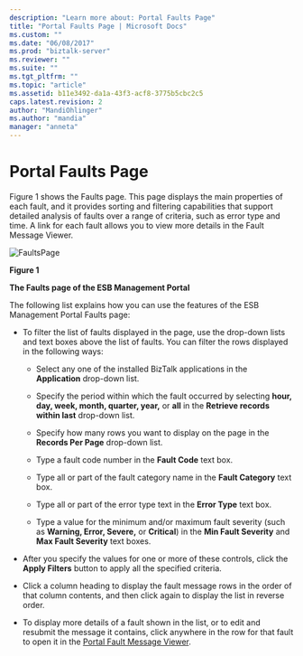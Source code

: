 ```yaml
---
description: "Learn more about: Portal Faults Page"
title: "Portal Faults Page | Microsoft Docs"
ms.custom: ""
ms.date: "06/08/2017"
ms.prod: "biztalk-server"
ms.reviewer: ""
ms.suite: ""
ms.tgt_pltfrm: ""
ms.topic: "article"
ms.assetid: b11e3492-da1a-43f3-acf8-3775b5cbc2c5
caps.latest.revision: 2
author: "MandiOhlinger"
ms.author: "mandia"
manager: "anneta"
---
```

# Portal Faults Page
Figure 1 shows the Faults page. This page displays the main properties of each fault, and it provides sorting and filtering capabilities that support detailed analysis of faults over a range of criteria, such as error type and time. A link for each fault allows you to view more details in the Fault Message Viewer.  
  
 ![FaultsPage](../esb-toolkit/media/faultspage.gif "FaultsPage")  
  
 **Figure 1**  
  
 **The Faults page of the ESB Management Portal**  
  
 The following list explains how you can use the features of the ESB Management Portal Faults page:  
  
-   To filter the list of faults displayed in the page, use the drop-down lists and text boxes above the list of faults. You can filter the rows displayed in the following ways:  
  
    -   Select any one of the installed BizTalk applications in the **Application** drop-down list.  
  
    -   Specify the period within which the fault occurred by selecting **hour, day, week, month, quarter, year,** or **all** in the **Retrieve records within last** drop-down list.  
  
    -   Specify how many rows you want to display on the page in the **Records Per Page** drop-down list.  
  
    -   Type a fault code number in the **Fault Code** text box.  
  
    -   Type all or part of the fault category name in the **Fault Category** text box.  
  
    -   Type all or part of the error type text in the **Error Type** text box.  
  
    -   Type a value for the minimum and/or maximum fault severity (such as **Warning, Error, Severe,** or **Critical**) in the **Min Fault Severity** and **Max Fault Severity** text boxes.  
  
-   After you specify the values for one or more of these controls, click the **Apply Filters** button to apply all the specified criteria.  
  
-   Click a column heading to display the fault message rows in the order of that column contents, and then click again to display the list in reverse order.  
  
-   To display more details of a fault shown in the list, or to edit and resubmit the message it contains, click anywhere in the row for that fault to open it in the [Portal Fault Message Viewer](../esb-toolkit/portal-fault-message-viewer.md).
